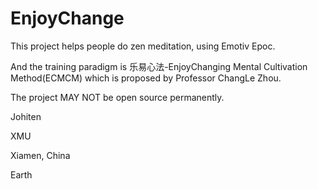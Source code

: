 # EnjoyChange

This project helps people do zen meditation, using Emotiv Epoc.

And the training paradigm is 乐易心法-EnjoyChanging Mental Cultivation Method(ECMCM) which is proposed by Professor ChangLe Zhou.

The project MAY NOT be open source permanently.

Johiten

XMU

Xiamen, China

Earth
